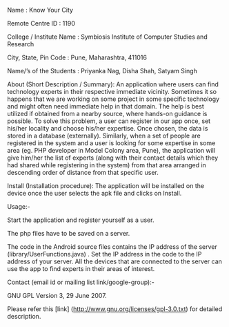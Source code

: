 Name : Know Your City

Remote Centre ID  : 1190

College / Institute Name : Symbiosis Institute of Computer Studies and Research

City, State, Pin Code : Pune, Maharashtra, 411016

Name/’s of the Students : Priyanka Nag, Disha Shah, Satyam Singh

About (Short Description / Summary):
An application where users can find technology experts in their respective immediate vicinity. 
Sometimes it so happens that we are working on some project in some specific technology and might often need immediate help in that domain. 
The help is best utilized if obtained from a nearby source, where hands-on guidance is possible. 
To solve this problem, a user can register in our app once, set his/her locality and choose his/her expertise.
 Once chosen, the data is stored in a database (externally). Similarly, when a set of people are registered in the system and a user is looking for 
some expertise in some area (eg. PHP developer in Model Colony area, Pune), the application will give him/her the list of experts
 (along with their contact details which they had shared while registering in the system) from that area arranged in descending order of distance
 from that specific user.

Install (Installation procedure): The application will be installed on the device once the user selects the apk file and clicks on Install.

Usage:-

Start the application and register yourself as a user.

The php files have to be saved on a server.

The code in the Android source files contains the IP address of the server (library/UserFunctions.java) . Set the IP address in the code to the IP address of your server. All
 the devices that are connected to the server can use the app to find experts in their areas of interest.


Contact (email id or mailing list link/google-group):- 

GNU GPL Version 3, 29 June 2007.

Please refer this [link] (http://www.gnu.org/licenses/gpl-3.0.txt) for detailed description.
